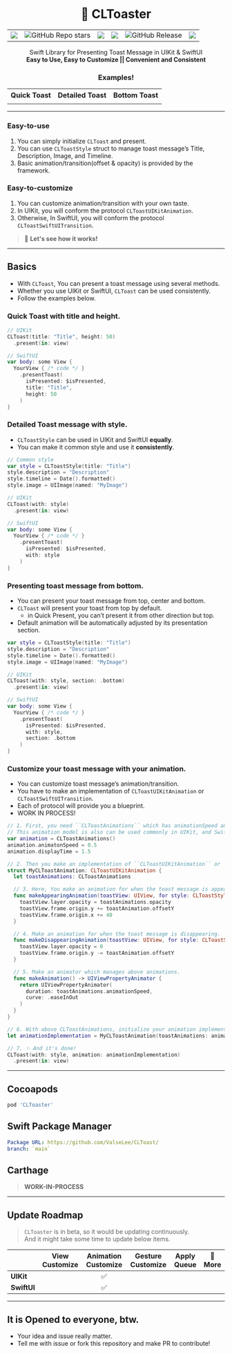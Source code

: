 <p align = "center">
  <h1 align = "center"> 🌿 CLToaster </h1>
</p>

<table align = "center">
  <tr>
    <td>
      <a href = "mailto:sollleky72@gmail.com">
      <img src = "https://img.shields.io/badge/contact-@CelanLee-green.svg?style=flat&label=Contact&logo=gmail">
      </a>
    </td>
    <td>
      <img alt = "GitHub Repo stars" src = "https://img.shields.io/github/stars/valselee/cltoaster">
    </td>
    <td>
      <img src = "https://img.shields.io/github/license/valselee/CLToaster?label=LICENSE"> </td>
    <td>
      <img src = "https://img.shields.io/cocoapods/p/CLToaster?logo=swift&label=Platform">
    </td>
    <td>
      <img alt = "GitHub Release" src = "https://img.shields.io/github/v/release/valselee/cltoaster?include_prereleases&logo=github&label=Release">
    </td>
    <td>
      <img src = "https://img.shields.io/cocoapods/v/CLToaster"
    </td>
  </tr>
</table>

<p align = "center">
  Swift Library for Presenting Toast Message in UIKit & SwiftUI
  <br>
  <strong>
    Easy to Use, Easy to Customize || Convenient and Consistent
  </strong>
</p>

<p align = "center">
  <h3 align = "center"> Examples! </h2> 
</p>

<table align = "center">
  <tr>
    <th scope="col">Quick Toast</td>
    <th scope="col">Detailed Toast</td>
    <th scope="col">Bottom Toast</td>
  </tr>
  <tr>
    <td><img src=""> </td>
    <td><img src=""> </td>
    <td><img src=""> </td>
  </tr>
</table>

---
### Easy-to-use
1. You can simply initialize `CLToast` and present.
2. You can use `CLToastStyle` struct to manage toast message’s Title, Description, Image, and Timeline.
3. Basic animation/transition(offset & opacity) is provided by the framework.

### Easy-to-customize
1. You can customize animation/transition with your own taste.
2. In UIKit, you will conform the protocol `CLToastUIKitAnimation`.
3. Otherwise, In SwiftUI, you will conform the protocol `CLToastSwiftUITransition`.

> 👀 **Let's see how it works!**

---
## Basics
- With `CLToast`, You can present a toast message using several methods.
- Whether you use UIKit or SwiftUI, `CLToast` can be used consistently.
- Follow the examples below.

### Quick Toast with title and height.
```swift
// UIKit
CLToast(title: "Title", height: 50)
  .present(in: view)

// SwiftUI
var body: some View {
  YourView { /* code */ }
    .presentToast(
      isPresented: $isPresented,
      title: "Title",
      height: 50
    )
}
```

### Detailed Toast message with style.
- `CLToastStyle` can be used in UIKit and SwiftUI **equally**.
- You can make it common style and use it **consistently**.

```swift
// Common style
var style = CLToastStyle(title: "Title")
style.description = "Description"
style.timeline = Date().formatted()
style.image = UIImage(named: "MyImage")

// UIKit
CLToast(with: style)
  .present(in: view)

// SwiftUI
var body: some View {
  YourView { /* code */ }
    .presentToast(
      isPresented: $isPresented,
      with: style
    )
}
```

### Presenting toast message from bottom.
- You can present your toast message from top, center and bottom.
- `CLToast` will present your toast from top by default.
  - in Quick Present, you can’t present it from other direction but top.
- Default animation will be automatically adjusted by its presentation section.

```swift
var style = CLToastStyle(title: "Title")
style.description = "Description"
style.timeline = Date().formatted()
style.image = UIImage(named: "MyImage")

// UIKit
CLToast(with: style, section: .bottom)
  .present(in: view)

// SwiftUI
var body: some View {
  YourView { /* code */ }
    .presentToast(
      isPresented: $isPresented,
      with: style,
      section: .bottom
    )
}
```

### Customize your toast message with your animation.
- You can customize toast message’s animation/transition.
- You have to make an implementation of `CLToastUIKitAnimation` or `CLToastSwiftUITransition`.
- Each of protocol will provide you a blueprint.
- WORK IN PROCESS!

```swift
// 1. First, you need ``CLToastAnimations`` which has animationSpeed and displayTime, etc.
// This animation model is also can be used commonly in UIKit, and SwiftUI.
var animation = CLToastAnimations()
animation.animatonSpeed = 0.5
animation.displayTime = 1.5

// 2. Then you make an implementation of ``CLToastUIKitAnimation`` or ``CLToastSwiftUITransition``.
struct MyCLToastAnimation: CLToastUIKitAnimation {
  let toastAnimations: CLToastAnimations

  // 3. Here, You make an animation for when the toast message is appearing.
  func makeAppearingAnimation(toastView: UIView, for style: CLToastStyle) {
    toastView.layer.opacity = toastAnimations.opacity
    toastView.frame.origin.y += toastAnimation.offsetY
    toastView.frame.origin.x += 40
  }

  // 4. Make an animation for when the toast message is disappearing.
  func makeDisappearingAnimation(toastView: UIView, for style: CLToastStyle) {
    toastView.layer.opacity = 0
    toastView.frame.origin.y -= toastAnimation.offsetY
  }

  // 5. Make an animator which manages above animations.
  func makeAnimation() -> UIViewPropertyAnimator {
    return UIViewPropertyAnimator(
      duration: toastAnimations.animationSpeed,
      curve: .easeInOut
    )
  }
}

// 6. With above CLToastAnimations, initialize your animation implementation.
let animationImplementation = MyCLToastAnimation(toastAnimations: animation)

// 7. ✨ And it's done!
CLToast(with: style, animation: animationImplementation)
  .present(in: view)
```
---

## Cocoapods

```ruby
pod 'CLToaster'
```

## Swift Package Manager
```yml
Package URL: https://github.com/ValseLee/CLToast/
branch: `main`
```

## Carthage
> **WORK-IN-PROCESS**

---
## Update Roadmap
> ``CLToaster`` is in beta, so it would be updating continuously. <br>
> And it might take some time to update below items.

|         | View Customize | Animation Customize | Gesture Customize | Apply Queue | 🚏 More |
| :---    | :---: | :---: | :---: | :---: | :---: | 
| **UIKit**   |  | ✅ |    |   |  |
| **SwiftUI** |  |  ✅  |    |   |  | 

---
## It is Opened to everyone, btw.
- Your idea and issue really matter.
- Tell me with issue or fork this repository and make PR to contribute!


